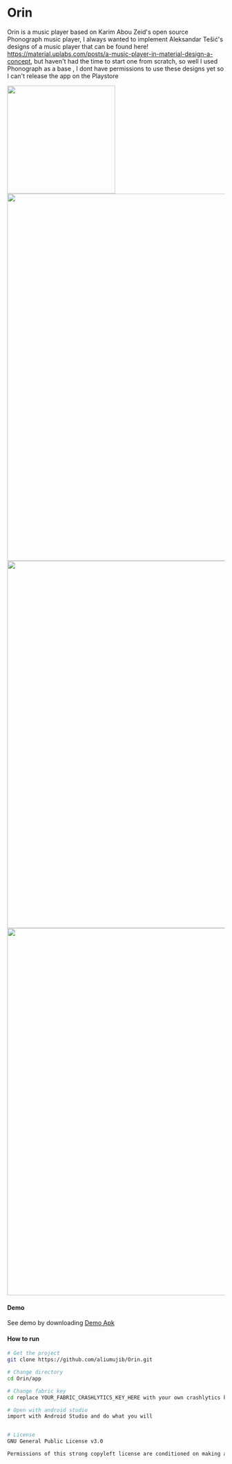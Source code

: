 # Orin
Orin is a music player based on Karim Abou Zeid\'s open source Phonograph music player,
I always wanted to implement  Aleksandar Tešić\'s designs of a music player that can be found here!
https://material.uplabs.com/posts/a-music-player-in-material-design-a-concept, but haven\'t had the time to start one from scratch,
so well I used Phonograph as a base , I dont have permissions to use these designs yet so I can\'t release the app on the Playstore

<img src="SCREENDATA/GIF1.gif" width="250" />
<img src="SCREENDATA/SCREENDATA1.png" width="850" />
<img src="SCREENDATA/SCREENDATA2.png" width="850" />
<img src="SCREENDATA/SCREENDATA3.png" width="850" />



#### Demo

See demo by downloading [Demo Apk](https://github.com/aliumujib/Orin/blob/master/apk/app-debug.apk)



#### How to run
```bash
# Get the project
git clone https://github.com/aliumujib/Orin.git

# Change directory
cd Orin/app

# Change fabric key
cd replace YOUR_FABRIC_CRASHLYTICS_KEY_HERE with your own crashlytics key

# Open with android studio
import with Android Studio and do what you will


# License
GNU General Public License v3.0

Permissions of this strong copyleft license are conditioned on making available complete source code of licensed works and modifications, which include larger works using a licensed work, under the same license. Copyright and license notices must be preserved. Contributors provide an express grant of patent rights.
